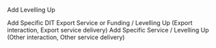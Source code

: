 Add Levelling Up

Add Specific DIT Export Service or Funding / Levelling Up (Export interaction, Export service delivery)
Add Specific Service / Levelling Up (Other interaction, Other service delivery)